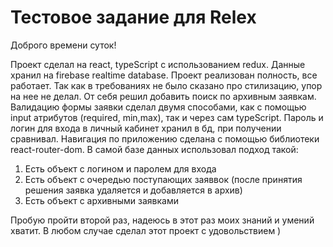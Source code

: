 # Тестовое задание для Relex

Доброго времени суток!

Проект сделал на react, typeScript с использованием redux.
Данные хранил на firebase realtime database.
Проект реализован полность, все работает.
Так как в требованиях не было сказано про стилизацию, упор на нее не делал.
От себя решил добавить поиск по архивным заявкам.
Валидацию формы заявки сделал двумя способами, как с помощью input атрибутов (required, min,max), так и через сам typeScript.
Пароль и логин для входа в личный кабинет хранил в бд, при получении сравнивал.
Навигация по приложению сделана с помощью библиотеки react-router-dom.
В самой базе данных использовал подход такой: 
1) Eсть объект с логином и паролем для входа
2) Eсть объект с очередью поступающих заяввок (после принятия решения заявка удаляется и добавляется в архив)
3) Eсть объект с архивными заявками

Пробую пройти второй раз, надеюсь в этот раз моих знаний и умений хватит. В любом случае сделал этот проект с удовольствием )

